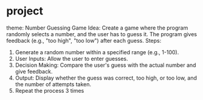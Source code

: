 # project
theme: Number Guessing Game
Idea: Create a game where the program randomly selects a number, and the user has to guess it. The program gives feedback (e.g., "too high", "too low") after each guess.
Steps:
1. Generate a random number within a specified range (e.g., 1-100).
2. User Inputs: Allow the user to enter guesses.
3. Decision Making: Compare the user's guess with the actual number and give feedback.
4. Output: Display whether the guess was correct, too high, or too low, and the number of attempts taken.
5. Repeat the process 3 times

